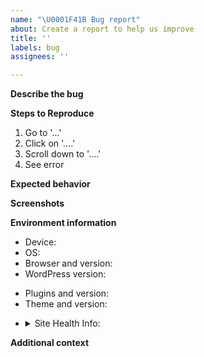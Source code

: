 ```yaml
---
name: "\U0001F41B Bug report"
about: Create a report to help us improve
title: ''
labels: bug
assignees: ''

---
```


<!--
Thank you for reporting a possible bug.  Please fill in as much of the template below as you can.

**NOTE: If this issue may require code that will need to be updated or changed if auto-updates is merged into WordPress core, then please ensure you add the "Core Merge Prerequisite" label to the issue.**
-->

**Describe the bug**
<!-- A clear and concise description of what the bug is. -->

**Steps to Reproduce**
<!-- Steps to reproduce the behavior. -->
1. Go to '...'
2. Click on '....'
3. Scroll down to '....'
4. See error

**Expected behavior**
<!-- A clear and concise description of what you expected to happen. -->

**Screenshots**
<!-- If applicable, add screenshots to help explain your problem. -->

**Environment information**
 - Device: <!-- [e.g. MacBook] -->
 - OS: <!-- [e.g. MacOS 10.14.3] -->
 - Browser and version: <!-- [e.g. Firefox 65.0.1, Chrome 73.0.3683.75, Safari 12.0.3] -->
 - WordPress version: <!-- [e.g., 5.3.2] -->
 <!-- If your WordPress version is below 5.2, then please fill out the Plugins and Themes items below. -->
 - Plugins and version: <!-- [e.g. PluginA 1.0.0, PluginB 2.1.0, PluginC 3.2.1] -->
 - Theme and version: <!-- [e.g. Twenty Nineteen 1.3] -->
 <!-- If your WordPress version is 5.2 or higher, then please fill out the Site Health Info details below. -->
 - <details><summary>Site Health Info:</summary>
   <!-- Go to Tools > Site Health > Info tab, click "Copy site info to clipboard", and paste those details here. -->
   </details>

**Additional context**
<!-- Add any other context about the problem here. -->
